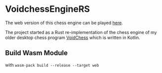 VoidchessEngineRS
=================

The web version of this chess engine can be played [here](https://simon-void.github.io/voidchess_engine_rs/).

The project started as a Rust re-implementation of the chess engine of my older desktop chess program
[VoidChess](http://simon-void.github.io/voidchess) which is written in Kotlin.



## Build Wasm Module

with `wasm-pack build --release --target web`
